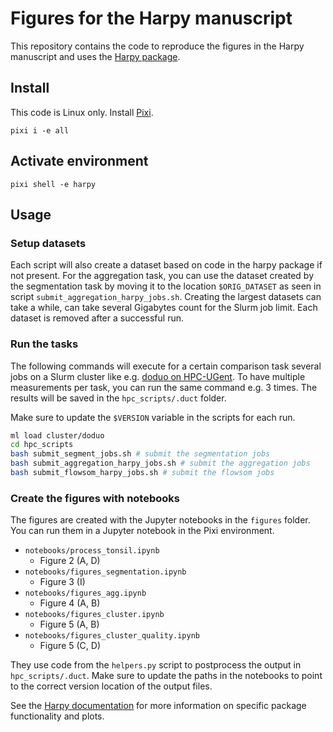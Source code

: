 # Figures for the Harpy manuscript

This repository contains the code to reproduce the figures in the Harpy manuscript and uses the [Harpy package](https://github.com/saeyslab/harpy).

## Install
This code is Linux only. Install [Pixi](https://pixi.sh/latest/).

```
pixi i -e all
```

## Activate environment
```
pixi shell -e harpy
```

## Usage

### Setup datasets

Each script will also create a dataset based on code in the harpy package if not present. For the aggregation task, you can use the dataset created by the segmentation task by moving it to the location `$ORIG_DATASET` as seen in script `submit_aggregation_harpy_jobs.sh`. Creating the largest datasets can take a while, can take several Gigabytes count for the Slurm job limit. Each dataset is removed after a successful run.

### Run the tasks

The following commands will execute for a certain comparison task several jobs on a Slurm cluster like e.g. [doduo on HPC-UGent](https://docs.hpc.ugent.be/Linux/infrastructure/). To have multiple measurements per task, you can run the same command e.g. 3 times. The results will be saved in the `hpc_scripts/.duct` folder.

Make sure to update the `$VERSION` variable in the scripts for each run.

```bash
ml load cluster/doduo
cd hpc_scripts
bash submit_segment_jobs.sh # submit the segmentation jobs
bash submit_aggregation_harpy_jobs.sh # submit the aggregation jobs
bash submit_flowsom_harpy_jobs.sh # submit the flowsom jobs
```

### Create the figures with notebooks

The figures are created with the Jupyter notebooks in the `figures` folder. You can run them in a Jupyter notebook in the Pixi environment.

- `notebooks/process_tonsil.ipynb`
    - Figure 2 (A, D)
- `notebooks/figures_segmentation.ipynb`
    - Figure 3 (I)
- `notebooks/figures_agg.ipynb`
    - Figure 4 (A, B)
- `notebooks/figures_cluster.ipynb`
    - Figure 5 (A, B)
- `notebooks/figures_cluster_quality.ipynb`
    - Figure 5 (C, D)

They use code from the `helpers.py` script to postprocess the output in `hpc_scripts/.duct`. Make sure to update the paths in the notebooks to point to the correct version location of the output files.

See the [Harpy documentation](https://harpy.readthedocs.io/en/latest/) for more information on specific package functionality and plots.